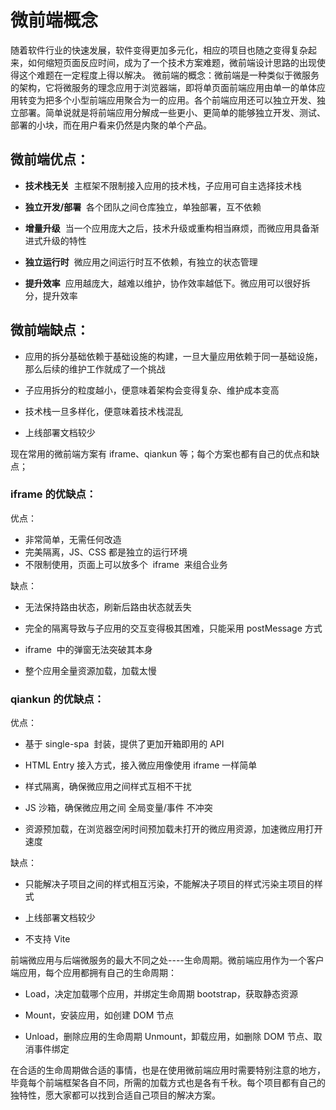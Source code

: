 # 微前端概念

随着软件行业的快速发展，软件变得更加多元化，相应的项目也随之变得复杂起来，如何缩短页面反应时间，成为了一个技术方案难题，微前端设计思路的出现使得这个难题在一定程度上得以解决。
微前端的概念：微前端是一种类似于微服务的架构，它将微服务的理念应用于浏览器端，即将单页面前端应用由单一的单体应用转变为把多个小型前端应用聚合为一的应用。各个前端应用还可以独立开发、独立部署。简单说就是将前端应用分解成一些更小、更简单的能够独立开发、测试、部署的小块，而在用户看来仍然是内聚的单个产品。

## 微前端优点：

- **技术栈无关**  主框架不限制接入应用的技术栈，子应用可自主选择技术栈

- **独立开发/部署**  各个团队之间仓库独立，单独部署，互不依赖

- **增量升级**  当一个应用庞大之后，技术升级或重构相当麻烦，而微应用具备渐进式升级的特性

- **独立运行时**  微应用之间运行时互不依赖，有独立的状态管理

- **提升效率**  应用越庞大，越难以维护，协作效率越低下。微应用可以很好拆分，提升效率

## 微前端缺点：

- 应用的拆分基础依赖于基础设施的构建，一旦大量应用依赖于同一基础设施，那么后续的维护工作就成了一个挑战

- 子应用拆分的粒度越小，便意味着架构会变得复杂、维护成本变高

- 技术栈一旦多样化，便意味着技术栈混乱

- 上线部署文档较少

现在常用的微前端方案有 iframe、qiankun 等；每个方案也都有自己的优点和缺点；

### iframe 的优缺点：

优点：

- 非常简单，无需任何改造
- 完美隔离，JS、CSS 都是独立的运行环境
- 不限制使用，页面上可以放多个  iframe  来组合业务

缺点：

- 无法保持路由状态，刷新后路由状态就丢失

- 完全的隔离导致与子应用的交互变得极其困难，只能采用 postMessage 方式

- iframe  中的弹窗无法突破其本身

- 整个应用全量资源加载，加载太慢

### qiankun 的优缺点：

优点：

- 基于 single-spa  封装，提供了更加开箱即用的 API

- HTML Entry 接入方式，接入微应用像使用 iframe 一样简单

- 样式隔离，确保微应用之间样式互相不干扰

- JS 沙箱，确保微应用之间 全局变量/事件 不冲突

- 资源预加载，在浏览器空闲时间预加载未打开的微应用资源，加速微应用打开速度

缺点：

- 只能解决子项目之间的样式相互污染，不能解决子项目的样式污染主项目的样式

- 上线部署文档较少

- 不支持 Vite

前端微应用与后端微服务的最大不同之处----生命周期。微前端应用作为一个客户端应用，每个应用都拥有自己的生命周期：

- Load，决定加载哪个应用，并绑定生命周期 bootstrap，获取静态资源

- Mount，安装应用，如创建 DOM 节点

- Unload，删除应用的生命周期 Unmount，卸载应用，如删除 DOM 节点、取消事件绑定

在合适的生命周期做合适的事情，也是在使用微前端应用时需要特别注意的地方，毕竟每个前端框架各自不同，所需的加载方式也是各有千秋。每个项目都有自己的独特性，愿大家都可以找到合适自己项目的解决方案。
